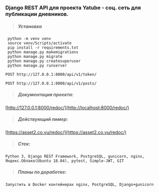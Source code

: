 ### Django REST API для проекта Yatube - соц. сеть для публикации дневников.

>##### Установка
```
 python -m venv venv
 source venv/Scripts/activate
 pip install -r requirements.txt
 python manage.py makemigrations
 python manage.py migrate
 python manage.py createsuperuser
 python manage.py runserver 
```
```
POST http://127.0.0.1:8000/api/v1/token/
```
```
POST http://127.0.0.1:8000/api/v1/posts/
```


>##### Документация проекта:
[http://127.0.0.1:8000/redoc/](http://localhost:8000/redoc/)

>##### Действующий пимер:
[https://asset2.co.vu/redoc/](https://asset2.co.vu/redoc/)

>##### Стек:
```
Python 3, Django REST Framework, PostgreSQL, gunicorn, nginx, Яндекс.Облако(Ubuntu 18.04), pytest, Simple-JWT, GIT
```
>##### Планы по доработке:
```
Запустить в Docker контейнерах nginx, PostgreSQL, Django+gunicorn
```
